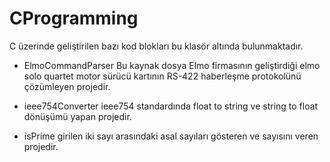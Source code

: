 # CProgramming

C üzerinde geliştirilen bazı kod blokları bu klasör altında bulunmaktadır. 

- ElmoCommandParser
Bu kaynak dosya Elmo firmasının geliştirdiği elmo solo quartet motor sürücü kartının RS-422 haberleşme protokolünü çözümleyen projedir.

- ieee754Converter
ieee754 standardında float to string ve string to float dönüşümü yapan projedir.
- isPrime
girilen iki sayı arasındaki asal sayıları gösteren ve sayısını veren projedir.
